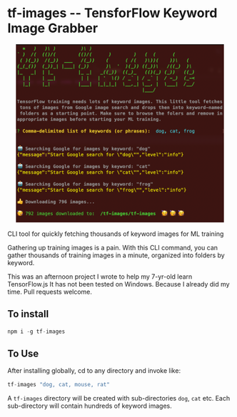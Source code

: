 # tf-images -- TensforFlow Keyword Image Grabber

<p align="center">
  <img src="sshot.png" height="400">
</p>

CLI tool for quickly fetching thousands of keyword images for ML training

Gathering up training images is a pain. With this CLI command, you can gather
thousands of training images in a minute, organized into folders by keyword.

This was an afternoon project I wrote to help my 7-yr-old learn TensorFlow.js
It has not been tested on Windows. Because I already did my time. Pull requests welcome.

## To install

```.js
npm i -g tf-images
```

## To Use

After installing globally, cd to any directory and invoke like:

```.js
tf-images "dog, cat, mouse, rat"
```

A `tf-images` directory will be created with sub-directories `dog`, `cat` etc.
Each sub-directory will contain hundreds of keyword images.




